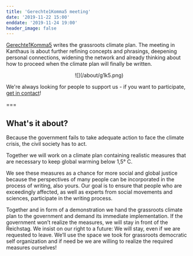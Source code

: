 ```yaml
---
title: 'Gerechte1Komma5 meeting'
date: '2019-11-22 15:00'
enddate: '2019-11-24 19:00'
header_image: false
---
```


[Gerechte1Komma5](https://gerechte1komma5.de/) writes the grassroots climate plan. The meeting in Kanthaus is about further refining concepts and phrasings, deepening personal connections, widening the network and already thinking about how to proceed when the climate plan will finally be written.

<div markdown="1" style="text-align:center;">
![](/about/g1k5.png)
</div>

We're always looking for people to support us - if you want to participate, [get in contact](mailto:gerechte1komma5@posteo.de)!

===

## What's it about?

Because the government fails to take adequate action to face the climate crisis, the civil society has to act.

Together we will work on a climate plan containing realistic measures that are necessary to keep global warming below 1,5° C.

We see these measures as a chance for more social and global justice because the perspectives of many people can be incorporated in the process of writing, also yours. Our goal is to ensure that people who are exceedingly affected, as well as experts from social movements and sciences, participate in the writing process.

Together and in form of a demonstration we hand the grassroots climate plan to the government and demand its immediate implementation. If the government won’t realize the measures, we will stay in front of the Reichstag. We insist on our right to a future: We will stay, even if we are requested to leave. We’ll use the space we took for grassroots democratic self organization and if need be we are willing to realize the required measures ourselves!
